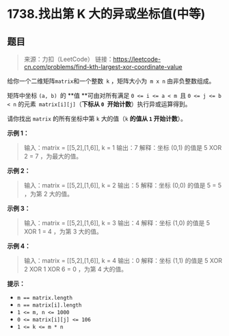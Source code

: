 # 1738.找出第 K 大的异或坐标值(中等)

## 题目

> 来源：力扣（LeetCode）
> 链接：https://leetcode-cn.com/problems/find-kth-largest-xor-coordinate-value

给你一个二维矩阵` matrix `和一个整数` k` ，矩阵大小为` m x n` 由非负整数组成。

矩阵中坐标 `(a, b) `的 **值 **可由对所有满足 `0 <= i <= a < m `且 `0 <= j <= b < n` 的元素` matrix[i][j]`（**下标从 `0 `开始计数**）执行异或运算得到。

请你找出 `matrix` 的所有坐标中第 `k` 大的值（`k` **的值从 `1` 开始计数**）。

**示例 1：**

> 输入：matrix = [[5,2],[1,6]], k = 1
> 输出：7
> 解释：坐标 (0,1) 的值是 5 XOR 2 = 7 ，为最大的值。

**示例 2：**

> 输入：matrix = [[5,2],[1,6]], k = 2
> 输出：5
> 解释：坐标 (0,0) 的值是 5 = 5 ，为第 2 大的值。

**示例 3：**

> 输入：matrix = [[5,2],[1,6]], k = 3
> 输出：4
> 解释：坐标 (1,0) 的值是 5 XOR 1 = 4 ，为第 3 大的值。

**示例 4：**

> 输入：matrix = [[5,2],[1,6]], k = 4
> 输出：0
> 解释：坐标 (1,1) 的值是 5 XOR 2 XOR 1 XOR 6 = 0 ，为第 4 大的值。

**提示：**

- `m == matrix.length`
- `n == matrix[i].length`
- `1 <= m, n <= 1000`
- `0 <= matrix[i][j] <= 106`
- `1 <= k <= m * n`